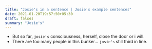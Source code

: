 ```yaml
---
title: "Josie's in a sentence | Josie's example sentences"
date: 2021-01-20T19:57:50+05:30
draft: falses
summary: "Josie's"
---
```

- But so far, `josie's` consciousness, herself, close the door or i will.
- There are too many people in this bunker... `josie's` still third in line.
                 
